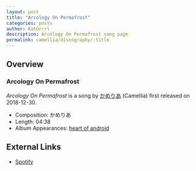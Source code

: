 ```yaml
---
layout: post
title: "Arcology On Permafrost"
categories: posts
author: KatGrrrl
description: Arcology On Permafrost song page
permalink: camellia/discography/:title
---
```


## Overview

### Arcology On Permafrost

*Arcology On Permafrost* is a song by [かめりあ](/camellia) (Camellia) first released on 2018-12-30.

* Composition: かめりあ
* Length: 04:38
* Album Appearances: [heart of android](<{% link postsInclude/_posts/camellia/albums/heart-of-android/2023-12-21-heart-of-android.md %}>)

## External Links

* [Spotify](https://open.spotify.com/track/7vAmjqz8qaCuAYm8vAuEEl?si=377f7ec31dfd421c)
